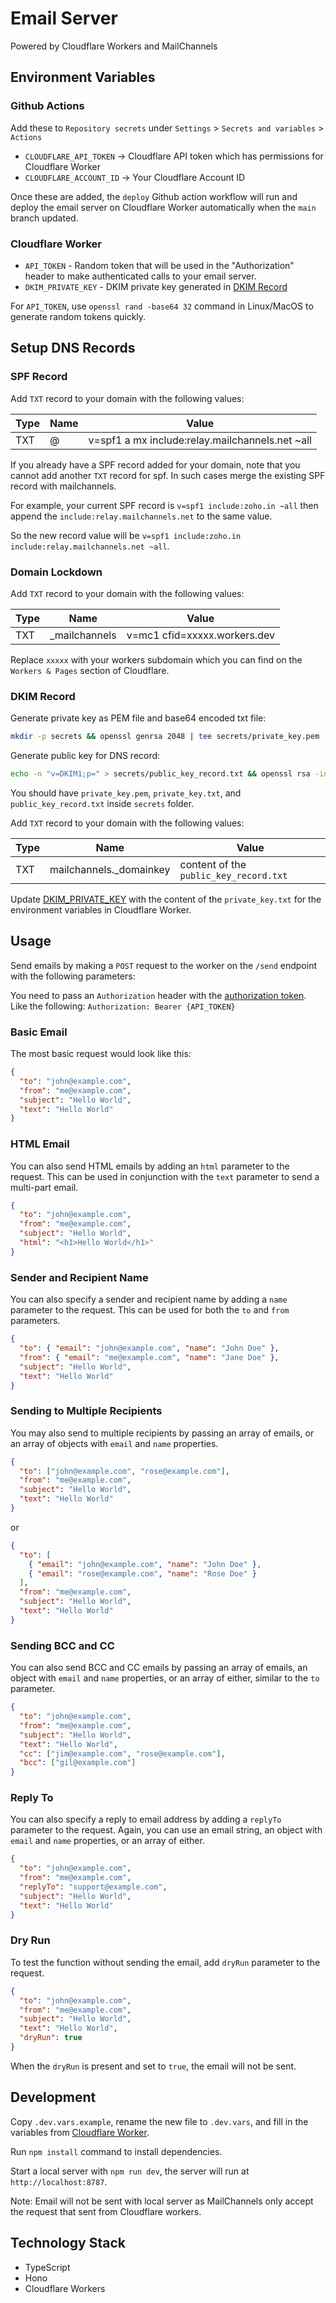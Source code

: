 # Email Server

Powered by Cloudflare Workers and MailChannels

## Environment Variables

### Github Actions

Add these to `Repository secrets` under `Settings` > `Secrets and variables` > `Actions`

- `CLOUDFLARE_API_TOKEN` -> Cloudflare API token which has permissions for Cloudflare Worker
- `CLOUDFLARE_ACCOUNT_ID` -> Your Cloudflare Account ID

Once these are added, the `deploy` Github action workflow will run and deploy the email server on Cloudflare Worker automatically when the `main` branch updated.

### Cloudflare Worker

- `API_TOKEN` - Random token that will be used in the "Authorization" header to make authenticated calls to your email server.
- `DKIM_PRIVATE_KEY` - DKIM private key generated in [DKIM Record](#dkim-record)

For `API_TOKEN`, use `openssl rand -base64 32` command in Linux/MacOS to generate random tokens quickly.

## Setup DNS Records

### SPF Record

Add `TXT` record to your domain with the following values:

| Type | Name | Value                                           |
| ---- | ---- | ----------------------------------------------- |
| TXT  | @    | v=spf1 a mx include:relay.mailchannels.net ~all |

If you already have a SPF record added for your domain, note that you cannot add another `TXT` record for spf. In such cases merge the existing SPF record with mailchannels.

For example, your current SPF record is `v=spf1 include:zoho.in ~all` then append the `include:relay.mailchannels.net` to the same value.

So the new record value will be `v=spf1 include:zoho.in include:relay.mailchannels.net ~all`.

### Domain Lockdown

Add `TXT` record to your domain with the following values:

| Type | Name           | Value                        |
| ---- | -------------- | ---------------------------- |
| TXT  | \_mailchannels | v=mc1 cfid=xxxxx.workers.dev |

Replace `xxxxx` with your workers subdomain which you can find on the `Workers & Pages` section of Cloudflare.

### DKIM Record

Generate private key as PEM file and base64 encoded txt file:

```sh
mkdir -p secrets && openssl genrsa 2048 | tee secrets/private_key.pem | openssl rsa -outform der | openssl base64 -A > secrets/private_key.txt
```

Generate public key for DNS record:

```sh
echo -n "v=DKIM1;p=" > secrets/public_key_record.txt && openssl rsa -in secrets/private_key.pem -pubout -outform der | openssl base64 -A >> secrets/public_key_record.txt
```

You should have `private_key.pem`, `private_key.txt`, and `public_key_record.txt` inside `secrets` folder.

Add `TXT` record to your domain with the following values:

| Type | Name                     | Value                                  |
| ---- | ------------------------ | -------------------------------------- |
| TXT  | mailchannels.\_domainkey | content of the `public_key_record.txt` |

Update [DKIM_PRIVATE_KEY](#cloudflare-worker) with the content of the `private_key.txt` for the environment variables in Cloudflare Worker.

## Usage

Send emails by making a `POST` request to the worker on the `/send` endpoint with the following parameters:

You need to pass an `Authorization` header with the [authorization token](#cloudflare-worker). Like the following: `Authorization: Bearer {API_TOKEN}`

### Basic Email

The most basic request would look like this:

```json
{
  "to": "john@example.com",
  "from": "me@example.com",
  "subject": "Hello World",
  "text": "Hello World"
}
```

### HTML Email

You can also send HTML emails by adding an `html` parameter to the request. This can be used in conjunction with the `text` parameter to send a multi-part email.

```json
{
  "to": "john@example.com",
  "from": "me@example.com",
  "subject": "Hello World",
  "html": "<h1>Hello World</h1>"
}
```

### Sender and Recipient Name

You can also specify a sender and recipient name by adding a `name` parameter to the request. This can be used for both the `to` and `from` parameters.

```json
{
  "to": { "email": "john@example.com", "name": "John Doe" },
  "from": { "email": "me@example.com", "name": "Jane Doe" },
  "subject": "Hello World",
  "text": "Hello World"
}
```

### Sending to Multiple Recipients

You may also send to multiple recipients by passing an array of emails, or an array of objects with `email` and `name` properties.

```json
{
  "to": ["john@example.com", "rose@example.com"],
  "from": "me@example.com",
  "subject": "Hello World",
  "text": "Hello World"
}
```

or

```json
{
  "to": [
    { "email": "john@example.com", "name": "John Doe" },
    { "email": "rose@example.com", "name": "Rose Doe" }
  ],
  "from": "me@example.com",
  "subject": "Hello World",
  "text": "Hello World"
}
```

### Sending BCC and CC

You can also send BCC and CC emails by passing an array of emails, an object with `email` and `name` properties, or an array of either, similar to the `to` parameter.

```json
{
  "to": "john@example.com",
  "from": "me@example.com",
  "subject": "Hello World",
  "text": "Hello World",
  "cc": ["jim@example.com", "rose@example.com"],
  "bcc": ["gil@example.com"]
}
```

### Reply To

You can also specify a reply to email address by adding a `replyTo` parameter to the request. Again, you can use an email string, an object with `email` and `name` properties, or an array of either.

```json
{
  "to": "john@example.com",
  "from": "me@example.com",
  "replyTo": "support@example.com",
  "subject": "Hello World",
  "text": "Hello World"
}
```

### Dry Run

To test the function without sending the email, add `dryRun` parameter to the request.

```json
{
  "to": "john@example.com",
  "from": "me@example.com",
  "subject": "Hello World",
  "text": "Hello World",
  "dryRun": true
}
```

When the `dryRun` is present and set to `true`, the email will not be sent.

## Development

Copy `.dev.vars.example`, rename the new file to `.dev.vars`, and fill in the variables from [Cloudflare Worker](#cloudflare-worker).

Run `npm install` command to install dependencies.

Start a local server with `npm run dev`, the server will run at `http://localhost:8787`.

Note: Email will not be sent with local server as MailChannels only accept the request that sent from Cloudflare workers.

## Technology Stack

- TypeScript
- Hono
- Cloudflare Workers
